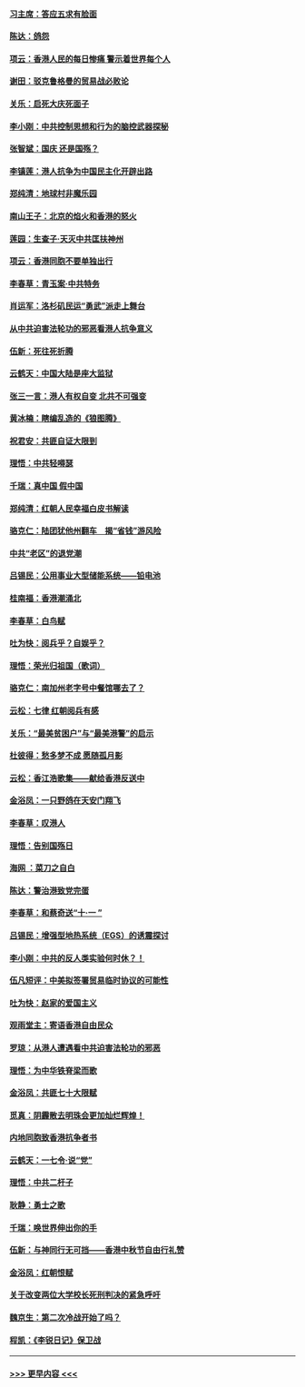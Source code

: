 #### [习主席：答应五求有脸面](../pages/nsc993/n11563953.md?t=10030033) 
#### [陈达：鸽怨](../pages/nsc993/n11561879.md?t=10030033) 
#### [项云：香港人民的每日惨痛  警示着世界每个人](../pages/nsc993/n11559273.md?t=10030033) 
#### [谢田：驳克鲁格曼的贸易战必败论](../pages/nsc993/n11555840.md?t=10030033) 
#### [关乐：启死大庆死面子](../pages/nsc993/n11556823.md?t=10030033) 
#### [李小刚：中共控制思想和行为的脑控武器探秘](../pages/nsc993/n11556776.md?t=10030033) 
#### [张智斌：国庆  还是国殇？](../pages/nsc993/n11556617.md?t=10030033) 
#### [李镇莲：港人抗争为中国民主化开辟出路](../pages/nsc993/n11556570.md?t=10030033) 
#### [郑纯清：地球村非魔乐园](../pages/nsc993/n11555415.md?t=10030033) 
#### [南山王子：北京的焰火和香港的怒火](../pages/nsc993/n11555318.md?t=10030033) 
#### [莲园：生查子·天灭中共匡扶神州](../pages/nsc993/n11555302.md?t=10030033) 
#### [项云：香港同胞不要单独出行](../pages/nsc993/n11555276.md?t=10030033) 
#### [李春草：青玉案‧中共特务](../pages/nsc993/n11552356.md?t=10030033) 
#### [肖运军：洛杉矶民运“勇武”派走上舞台](../pages/nsc993/n11551595.md?t=10030033) 
#### [从中共迫害法轮功的邪恶看港人抗争意义](../pages/nsc993/n11540858.md?t=10030033) 
#### [伍新：死往死折腾](../pages/nsc993/n11550174.md?t=10030033) 
#### [云鹤天：中国大陆是座大监狱](../pages/nsc993/n11550155.md?t=10030033) 
#### [张三一言：港人有权自变 北共不可强变](../pages/nsc993/n11550132.md?t=10030033) 
#### [黄冰楠：瞎编乱造的《狼图腾》](../pages/nsc993/n11550082.md?t=10030033) 
#### [祝君安：共匪自证大限到](../pages/nsc993/n11550041.md?t=10030033) 
#### [理悟：中共轻嘚瑟](../pages/nsc993/n11547978.md?t=10030033) 
#### [千瑞：真中国 假中国](../pages/nsc993/n11547865.md?t=10030033) 
#### [郑纯清：红朝人民幸福白皮书解读](../pages/nsc993/n11547499.md?t=10030033) 
#### [骆克仁：陆团犹他州翻车　揭“省钱”游风险](../pages/nsc993/n11546977.md?t=10030033) 
#### [中共“老区”的退党潮](../pages/nsc993/n11545995.md?t=10030033) 
#### [吕锡民：公用事业大型储能系统——铅电池](../pages/nsc993/n11545701.md?t=10030033) 
#### [桂南福：香港潮涌北](../pages/nsc993/n11545682.md?t=10030033) 
#### [李春草：白鸟赋](../pages/nsc993/n11545663.md?t=10030033) 
#### [吐为快：阅兵乎？自娱乎？](../pages/nsc993/n11545625.md?t=10030033) 
#### [理悟：荣光归祖国（歌词）](../pages/nsc993/n11545616.md?t=10030033) 
#### [骆克仁：南加州老字号中餐馆哪去了？](../pages/nsc993/n11545120.md?t=10030033) 
#### [云松：七律 红朝阅兵有感](../pages/nsc993/n11542394.md?t=10030033) 
#### [关乐：“最美贫困户”与“最美港警”的启示](../pages/nsc993/n11542252.md?t=10030033) 
#### [杜彼得：愁多梦不成 愿随孤月影](../pages/nsc993/n11540296.md?t=10030033) 
#### [云松：香江浩歌集——献给香港反送中](../pages/nsc993/n11540149.md?t=10030033) 
#### [金浴凤：一只野鸽在天安门翔飞](../pages/nsc993/n11540280.md?t=10030033) 
#### [李春草：叹港人](../pages/nsc993/n11540119.md?t=10030033) 
#### [理悟：告别国殇日](../pages/nsc993/n11539610.md?t=10030033) 
#### [海网 ：菜刀之自白](../pages/nsc993/n11539597.md?t=10030033) 
#### [陈达：警治港致党完蛋](../pages/nsc993/n11538127.md?t=10030033) 
#### [李春草：和蔡奇送“十·一 ”](../pages/nsc993/n11537810.md?t=10030033) 
#### [吕锡民：增强型地热系统（EGS）的诱震探讨](../pages/nsc993/n11537765.md?t=10030033) 
#### [李小刚：中共的反人类实验何时休？！](../pages/nsc993/n11537669.md?t=10030033) 
#### [伍凡短评：中美拟签署贸易临时协议的可能性](../pages/nsc993/n11536773.md?t=10030033) 
#### [吐为快：赵家的爱国主义](../pages/nsc993/n11536750.md?t=10030033) 
#### [观雨堂主：寄语香港自由民众](../pages/nsc993/n11536735.md?t=10030033) 
#### [罗琼：从港人遭遇看中共迫害法轮功的邪恶](../pages/nsc993/n11507862.md?t=10030033) 
#### [理悟：为中华铁脊梁而歌](../pages/nsc993/n11534458.md?t=10030033) 
#### [金浴凤：共匪七十大限赋](../pages/nsc993/n11534434.md?t=10030033) 
#### [觅真：阴霾散去明珠会更加灿烂辉煌！](../pages/nsc993/n11531858.md?t=10030033) 
#### [内地同胞致香港抗争者书](../pages/nsc993/n11531645.md?t=10030033) 
#### [云鹤天：一七令‧说“党”](../pages/nsc993/n11529099.md?t=10030033) 
#### [理悟：中共二杆子](../pages/nsc993/n11529046.md?t=10030033) 
#### [耿静：勇士之歌](../pages/nsc993/n11527562.md?t=10030033) 
#### [千瑞：唤世界伸出你的手](../pages/nsc993/n11526942.md?t=10030033) 
#### [伍新：与神同行无可挡——香港中秋节自由行礼赞](../pages/nsc993/n11526801.md?t=10030033) 
#### [金浴凤：红朝恨赋](../pages/nsc993/n11524312.md?t=10030033) 
#### [关于改变两位大学校长死刑判决的紧急呼吁](../pages/nsc993/n11524103.md?t=10030033) 
#### [魏京生：第二次冷战开始了吗？](../pages/nsc993/n11524023.md?t=10030033) 
#### [程凯：《李锐日记》保卫战](../pages/nsc993/n11522922.md?t=10030033) 

----
#### [ >>> 更早内容 <<< ](../indexes/nsc993-earlier.md)
